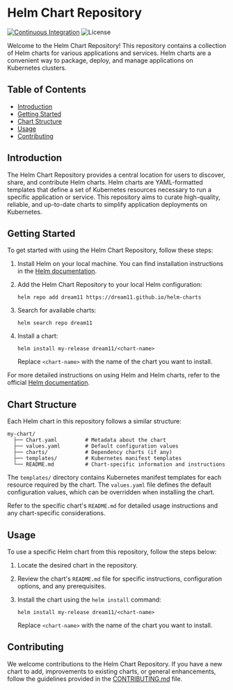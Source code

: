 # Helm Chart Repository
[![Continuous Integration](https://github.com/dream11/helm-charts/actions/workflows/ci.yml/badge.svg)](https://github.com/dream11/helm-charts/actions/workflows/ci.yml)
![License](https://img.shields.io/badge/license-MIT-green.svg)

Welcome to the Helm Chart Repository! This repository contains a collection of Helm charts for various applications and services. Helm charts are a convenient way to package, deploy, and manage applications on Kubernetes clusters.

## Table of Contents

- [Introduction](#introduction)
- [Getting Started](#getting-started)
- [Chart Structure](#chart-structure)
- [Usage](#usage)
- [Contributing](#contributing)

## Introduction

The Helm Chart Repository provides a central location for users to discover, share, and contribute Helm charts. Helm charts are YAML-formatted templates that define a set of Kubernetes resources necessary to run a specific application or service. This repository aims to curate high-quality, reliable, and up-to-date charts to simplify application deployments on Kubernetes.

## Getting Started

To get started with using the Helm Chart Repository, follow these steps:

1. Install Helm on your local machine. You can find installation instructions in the [Helm documentation](https://helm.sh/docs/intro/install/).
2. Add the Helm Chart Repository to your local Helm configuration:

   ```console
   helm repo add dream11 https://dream11.github.io/helm-charts
   ```

3. Search for available charts:

   ```console
   helm search repo dream11
   ```

4. Install a chart:

   ```console
   helm install my-release dream11/<chart-name>
   ```

   Replace `<chart-name>` with the name of the chart you want to install.

For more detailed instructions on using Helm and Helm charts, refer to the official [Helm documentation](https://helm.sh/docs/).

## Chart Structure

Each Helm chart in this repository follows a similar structure:

```
my-chart/
  ├── Chart.yaml         # Metadata about the chart
  ├── values.yaml        # Default configuration values
  ├── charts/            # Dependency charts (if any)
  ├── templates/         # Kubernetes manifest templates
  └── README.md          # Chart-specific information and instructions
```

The `templates/` directory contains Kubernetes manifest templates for each resource required by the chart. The `values.yaml` file defines the default configuration values, which can be overridden when installing the chart.

Refer to the specific chart's `README.md` for detailed usage instructions and any chart-specific considerations.

## Usage

To use a specific Helm chart from this repository, follow the steps below:

1. Locate the desired chart in the repository.
2. Review the chart's `README.md` file for specific instructions, configuration options, and any prerequisites.
3. Install the chart using the `helm install` command:

   ```console
   helm install my-release dream11/<chart-name>
   ```

   Replace `<chart-name>` with the name of the chart you want to install.

## Contributing

We welcome contributions to the Helm Chart Repository. If you have a new chart to add, improvements to existing charts, or general enhancements, follow the guidelines provided in the [CONTRIBUTING.md](CONTRIBUTING.md) file.
